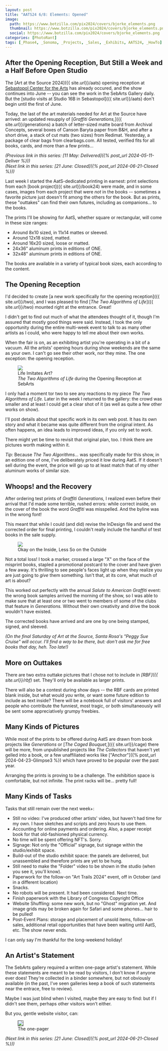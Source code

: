 ```yaml
---
layout: post
title: "AATS24 6/8: Elements: Opened"
image:
  path: https://www.botzilla.com/pix2024/covers/bjorke_elements.png
  thumbnail: https://www.botzilla.com/pix2024/covers/bjorke_elements.png
  social: https://www.botzilla.com/pix2024/covers/bjorke_elements.png
categories: [PhotoRant]
tags: [_Phase4, _Sonoma, _Projects, _Sales, _Exhibits, AATS24, _HowTo]
---
```



## After the Opening Reception, But Still a Week and a Half Before Open Studio

The [Art at the Source 2024]({{ site.url}}/aats) opening reception at [Sebastopol Center for the Arts](https://sebart.org) has already occured, and the show continues into June -- you can see the work in the SebArts Gallery daily. But the [studio visits at Studio 16B in Sebastopol]({{ site.url}}/aats) don't begin until the first of June.

Today, the last of the art materials needed for Art at the Source have arrived: an updated resupply of [_Graffiti Generations,_]({{ site.url}}/generations) a batch of letter-sized matte board from Archival Concepts, several boxes of Canson Baryta paper from B&H, and after a short drive, a stack of cut mats (two sizes) from Redimat. Yesterday, a package of clear bags from clearbags.com. All tested, verified fits for all books, cards, and more than a few prints...

<!--more-->

_(Previous link in this series: [11 May: Delivered]({% post_url 2024-05-11-Deliver %}))_<br/>
_(Next link in this series: [21 June: Closed]({% post_url 2024-06-21-Closed %}))_

Last week I started the AatS-dedicated printing in earnest: print selections from each [book project]({{ site.url}}/book24) were made, and in some cases, images from each project that were _not_ in the books -- sometimes a favorite picture just doesn't fit among the others for the book. But as prints, these "outtakes" can find their own futures, including as companions... to the books.

The prints I'll be showing for AatS, whether square or rectangular, will come in these size ranges:

* Around 8x10 sized, in 11x14 mattes or sleeved.
* Around 12x18 sized, matted.
* Around 16x20 sized, loose or matted.
* 24x36" aluminum prints in editions of ONE.
* 32x48" aluminum prints in editions of ONE.

The books are available in a variety of typical book sizes, each according to the content.

## The Opening Reception

I'd decided to create [a new work specifically for the opening reception]({{ site.url}}/two), and I was pleased to find [_The Two Algorithms of Life_]({{ site.url}}/two) mounted right at the entrance. Great!

I didn't get to find out much of what the attendees thought of it, though I'm assured that mostly good things were said. Instead, I took the only opportunity during the entire multi-week event to talk to as many other artists as I could, who were happy to tell me about their own works.

When the fair is on, as an exhibiting artist you're operating in a bit of a vacuum. All the artists' opening hours during show weekends are the same as your own. I can't go see their other work, nor they mine. The one exception: the opening reception.

<figure class="align-center">
<a href="{{ site.url}}/generations"><img src="https://www.botzilla.com/pix2024/covers/bjorke_AATS_MONO9617cr.jpg"></a>
<figcaption>Life Imitates Art?<br/><i>The Two Algorithms of Life</i> during the Opening Reception at SebArts</figcaption>
</figure>

I only had a moment tor two to see any reactions to my piece _The Two Algorithms of Life._ Later in the week I returned to the gallery: the crowd was smaller and at least I could get a clear shot of it (as well as quite a few other works on show).

I'll post details about that specific work in its own web post. It has its own story and what it became was quite different from the original intent. As often happens, an idea leads to improved ideas, if you only set to work.

There might yet be time to revisit that original plan, too. I think there are pictures worth making within it.

_Tip:_ Because _The Two Algorithms..._ was specifically made for this show, in an edition one of one, I've deliberately priced it low during AatS. If it doesn't sell during the event, the price will go up to at least match that of my other aluminum works of similar size.

## Whoops! and the Recovery

After ordering test prints of _Graffiti Generations,_ I realized even before their arrival that I'd made some terrible, rushed errors: while correct inside, on the cover of the book the word _Graffiti_ was misspelled. And the byline was in the wrong font!

This meant that while I could (and did) revise the InDesign file and send the corrected order for final printing, I couldn't really include the handful of test books in the sale supply.

<figure class="align-center">
<a href="{{ site.url}}/generations"><img src="https://www.botzilla.com/pix2024/covers/generations-digest-1.jpg"></a>
<figcaption>Okay on the Inside, Less So on the Outside</figcaption>
</figure>

Not a total loss! I took a marker, crossed a large "X" on the face of the misprint books, stapled a promotional postcard to the cover and have given a few away. It's thrilling to see people's faces light up when they realize you are just going to _give_ them something. Isn't that, at its core, what much of art is about?

This worked out perfectly with the annual _Salute to American Graffiti_ event: the wrong book samples arrived the morning of the show, so I was able to make sure that at least one or two went to members of some of the clubs that feature in _Generations._ Without their own creativity and drive the book wouldn't have existed.

The corrected books have arrived and are one by one being stamped, signed, and sleeved.

_(On the final Saturday of Art at the Source, Santa Rosa's "Peggy Sue Cruise" will occur. I'll find a way to be there, but: don't ask me for free books that day, heh. Too late!)_

## More on Outtakes

There are two extra outtake pictures that I chose not to include in  _[RBF]({{ site.url}}/rbf)_ set. They'll only be available as larger prints.

There will also be a contest during show days -- the RBF cards are printed blank inside, but what would _you_ write, or want some future edition to include as text inside? There will be a notebook full of visitors' answers and people who contribute the funniest, most tragic, or both simultaneously will be sent some appreciatively grumpy freebies.

## Many Kinds of Pictures

While most of the prints to be offered during AatS are drawn from book projects like _Generations_ or [_The Caged Bouquet,_]({{ site.url}}/cage) there will be more, from unpublished projects like _The Collectors_ that haven't yet gelled into a book, or a few unaffiliated works like ["Anchor"]({% post_url 2024-04-23-Glimpse3 %}) which have proved to be popular over the past year.

Arranging the prints is proving to be a challenge. The exhibition space is comfortable, but not infinite. The print racks will be... pretty full!

## Many Kinds of Tasks

Tasks that still remain over the next week+:

* Still no video: I've produced other artists' video, but haven't had time for my own. I have sketches and scripts and zero hours to use them.
* Accounting for online payments and ordering. Also, a paper receipt book for that old-fashioned physical currency.
* No time will be spent offering NFT's. Sorry.
* Signage: Not only the "Official" signage, but signage within the studio/exhibit space.
* Build-out of the studio exhibit space: the panels are delivered, but unassembled and therefore prints are yet to be hung.
* Still need to make the "Folder" video to be shown in the studio (when you see it, you'll know).
* Paperwork for the follow-on "Art Trails 2024" event, off in October (and in a different location)
* Snacks.
* No robots will be present. It had been considered. Next time.
* Finish paperwork with the Library of Congress Copyright Office
* Website Shuffling: some new work, but no "Ghost" migration yet. And image grids may be broken again for Safari and some phones... hair to be pulled!
* Post-Event Plans: storage and placement of unsold items, follow-on sales, additional retail opportunities that have been waiting until AatS, etc. The show never ends.

I can only say I'm thankful for the long-weekend holiday!

## An Artist's Statement

The SebArts gallery required a written one-page artist's statement. While these statements are meant to be read by visitors, I don't know if anyone ever does! They're collected in a binder somewhere, but not obviously available (in the past, I've seen galleries keep a book of such statements near the entrace, free to review).

Maybe I was just blind when I visited, maybe they are easy to find: but if I didn't see them, perhaps other visitors won't either.

But you, gentle website visitor, can:

<figure class="align-center">
<a href="{{ site.url}}/generations"><img src="https://www.botzilla.com/pix2024/covers/Bjorke-Artist-Statement.jpg" style="border:1px #505050; border-style: solid;"></a>
<figcaption>The one-pager</figcaption>
</figure>

_(Next link in this series: [21 June: Closed]({% post_url 2024-06-21-Closed %}))_

<!--
*The Text:*

> Our family are growers, inventors, explorers.
> Dad was raised on a horse-powered farm, yet by 35 his navigation designs landed people safely on the moon. Some of his excited curiosity and Mom’s typewriter came with me to art school. Since then I’ve explored new ways to make images, built tools for artists and teams to create new meanings and experiences, and of course to share with the world. Along the way I’ve collected awards and patents for films, cameras, games, theme park rides, books – all of them driven by the questions “What if?” and “then what?” and a drive to discover: “what would it feel like?”
> Alongside the collaborations with clients and corporations, my personal explorations have always continued. By camera, computer, or both: always curious.
> If you love seeing what’s over the next hill, please come by the studio in Sebastopol. It’s on Harrison St, up behind Rotten Robbie’s, a garden near the hiking trail. The prints and related books I’m sharing for Art at the Source this year reflect some of my ongoing delight in what can be coaxed from glass, metal, and an occasional spark.

<figure class="align-center">
<a href="{{ site.url}}/generations"><img src="https://www.botzilla.com/pix2024/covers/Bjorke-Artist-Statement-thumbs.jpg"></a>
<figcaption>See you on June 1st</figcaption>
</figure>
-->


<!-- _See you at [Studio 16B]({{ site.url}}/aats) on June 1st._ -->

<!-- _Next link in this series: [22 March: Sprung: Ten Weeks to Go]({% post_url 2024-03-22-Sprung %})_ -->
